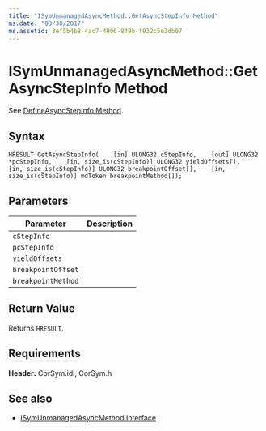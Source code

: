 ```yaml
---
title: "ISymUnmanagedAsyncMethod::GetAsyncStepInfo Method"
ms.date: "03/30/2017"
ms.assetid: 3ef5b4b8-4ac7-4906-849b-f932c5e3db07
---
```

# ISymUnmanagedAsyncMethod::GetAsyncStepInfo Method
See [DefineAsyncStepInfo Method](isymunmanagedasyncmethodpropertieswriter-defineasyncstepinfo-method.md).  
  
## Syntax  
  
```idl  
HRESULT GetAsyncStepInfo(    [in] ULONG32 cStepInfo,    [out] ULONG32 *pcStepInfo,    [in, size_is(cStepInfo)] ULONG32 yieldOffsets[],    [in, size_is(cStepInfo)] ULONG32 breakpointOffset[],    [in, size_is(cStepInfo)] mdToken breakpointMethod[]);  
```  
  
## Parameters  
  
|Parameter|Description|  
|---------------|-----------------|  
|`cStepInfo`||  
|`pcStepInfo`||  
|`yieldOffsets`||  
|`breakpointOffset`||  
|`breakpointMethod`||  
  
## Return Value  
 Returns `HRESULT`.  
  
## Requirements  
 **Header:** CorSym.idl, CorSym.h  
  
## See also

- [ISymUnmanagedAsyncMethod Interface](isymunmanagedasyncmethod-interface.md)
